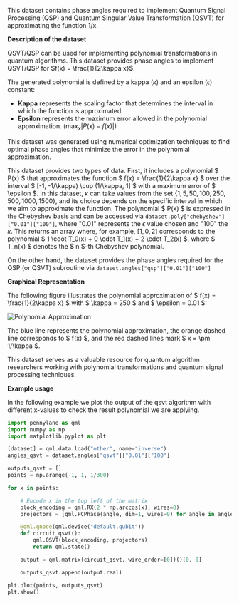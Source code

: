 This dataset contains phase angles required to implement Quantum Signal Processing (QSP) and  Quantum Singular Value Transformation (QSVT) for approximating the function 1/x.

**Description of the dataset**

QSVT/QSP can be used for implementing polynomial transformations in quantum algorithms. This dataset provides phase angles to implement QSVT/QSP for  $f(x) = \frac{1}{2\kappa x}$.

The generated polynomial is defined by a kappa ($\kappa$) and an epsilon ($\epsilon$) constant:
- **Kappa** represents the scaling factor that determines the interval in which the function is approximated.
- **Epsilon** represents the maximum error allowed in the polynomial approximation. ($\max_{x}|P(x)-f(x)|$)

This dataset was generated using numerical optimization techniques to find optimal phase angles that minimize the error in the polynomial approximation.

This dataset provides two types of data. First, it includes a polynomial $ P(x) $ that approximates the function $ f(x) = \frac{1}{2\kappa x} $ over the interval $ [-1, -1/\kappa) \cup (1/\kappa, 1] $ with a maximum error of $ \epsilon $. In this dataset, $\kappa$ can take values from the set $\{1, 5, 50, 100, 250, 500, 1000, 1500\}$, and its choice depends on the specific interval in which we aim to approximate the function. 
The polynomial $ P(x) $ is expressed in the Chebyshev basis and can be accessed via `dataset.poly["chebyshev"]["0.01"]["100"]`, where "0.01" represents the $\epsilon$ value chosen and "100" the $\kappa$. This returns an array where, for example, $[1, 0, 2]$ corresponds to the polynomial $ 1 \cdot T_0(x) + 0 \cdot T_1(x) + 2 \cdot T_2(x) $, where $ T_n(x) $ denotes the $ n $-th Chebyshev polynomial.


On the other hand, the dataset provides the phase angles required for the QSP (or QSVT) subroutine via  `dataset.angles["qsp"]["0.01"]["100"]`

**Graphical Representation**

The following figure illustrates the polynomial approximation of $ f(x) = \frac{1}{2\kappa x} $ with $ \kappa = 250 $ and $ \epsilon = 0.01 $:

![Polynomial Approximation](https://assets.cloud.pennylane.ai/datasets/generic/using_this_dataset/phase-angles-inverse.png)

The blue line represents the polynomial approximation, the orange dashed line corresponds to $ f(x) $, and the red dashed lines mark $ x = \pm 1/\kappa $. 


This dataset serves as a valuable resource for quantum algorithm researchers working with polynomial transformations and quantum signal processing techniques.



**Example usage**

In the following example we plot the output of the qsvt algorithm with different x-values to check the result polynomial we are applying.

```python
import pennylane as qml
import numpy as np
import matplotlib.pyplot as plt

[dataset] = qml.data.load("other", name="inverse")
angles_qsvt = dataset.angles["qsvt"]["0.01"]["100"] 

outputs_qsvt = []
points = np.arange(-1, 1, 1/300)

for x in points:

    # Encode x in the top left of the matrix
    block_encoding = qml.RX(2 * np.arccos(x), wires=0)
    projectors = [qml.PCPhase(angle, dim=1, wires=0) for angle in angles_qsvt]

    @qml.qnode(qml.device("default.qubit"))
    def circuit_qsvt():
        qml.QSVT(block_encoding, projectors)
        return qml.state()

    output = qml.matrix(circuit_qsvt, wire_order=[0])()[0, 0]

    outputs_qsvt.append(output.real)

plt.plot(points, outputs_qsvt)
plt.show()
```